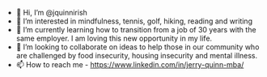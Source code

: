 - 👋 Hi, I’m @jquinnirish
- 👀 I’m interested in mindfulness, tennis, golf, hiking, reading and writing
- 🌱 I’m currently learning how to transition from a job of 30 years with the same employer. I am loving this new opportunity in my life.
- 💞️ I’m looking to collaborate on ideas to help those in our community who are challenged by food insecurity, housing insecurity and mental illness.
- 📫 How to reach me - https://www.linkedin.com/in/jerry-quinn-mba/

<!---
jquinnirish/jquinnirish is a ✨ special ✨ repository because its `README.md` (this file) appears on your GitHub profile.
You can click the Preview link to take a look at your changes.
--->
